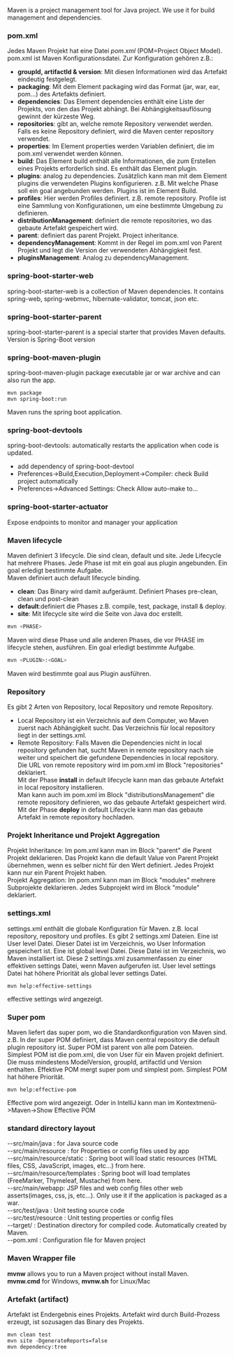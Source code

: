 Maven is a project management tool for Java project. We use it for build management and dependencies.<br> 

### pom.xml
Jedes Maven Projekt hat eine Datei *pom.xml* (POM=Project Object Model). pom.xml ist Maven Konfigurationsdatei.
Zur Konfiguration gehören z.B.:
- **groupId, artifactId & version**: Mit diesen Informationen wird das Artefakt eindeutig festgelegt.<br>
- **packaging**: Mit dem Element packaging wird das Format (jar, war, ear, pom...) des Artefakts definiert.<br>
- **dependencies**: Das Element dependencies enthält eine Liste der Projekts, von den das Projekt abhängt. Bei Abhängigkeitsauflösung gewinnt der kürzeste Weg.<br>
- **repositories**: gibt an, welche remote Repository verwendet werden. Falls es keine Repository definiert, wird die Maven center repository verwendet.
- **properties**: Im Element properties werden Variablen definiert, die im pom.xml verwendet werden können.
- **build**: Das Element build enthält alle Informationen, die zum Erstellen eines Projekts erforderlich sind. Es enthält das Element plugin.
- **plugins**: analog zu dependencies. Zusätzlich kann man mit dem Element plugins die verwendeten Plugins konfigurieren. z.B. Mit welche Phase soll ein goal angebunden werden. Plugins ist im Element Build.
-  **profiles**: Hier werden Profiles definiert. z.B. remote repository. Profile ist eine Sammlung von Konfigurationen, um eine bestimmte Umgebung zu definieren.
- **distributionManagement**: definiert die remote repositories, wo das gebaute Artefakt gespeichert wird.
- **parent**: definiert das parent Projekt. Project inheritance.
- **dependencyManagement**: Kommt in der Regel im pom.xml von Parent Projekt und legt die Version der verwendeten Abhängigkeit fest.
- **pluginsManagement**: Analog zu dependencyManagement.

### spring-boot-starter-web
spring-boot-starter-web is a collection of Maven dependencies. It contains spring-web, spring-webmvc, hibernate-validator, tomcat, json etc.

### spring-boot-starter-parent
spring-boot-starter-parent is a special starter that provides Maven defaults. Version is Spring-Boot version

### spring-boot-maven-plugin 
spring-boot-maven-plugin package executable jar or war archive and can also run the app.
```
mvn package
mvn spring-boot:run
```
Maven runs the spring boot application.

### spring-boot-devtools
spring-boot-devtools: automatically restarts the application when code is updated. 
- add dependency of spring-boot-devtool
- Preferences->Build,Execution,Deployment->Compiler: check Build project automatically
- Preferences->Advanced Settings: Check Allow auto-make to...

### spring-boot-starter-actuator
Expose endpoints to monitor and manager your application

### Maven lifecycle
Maven definiert 3 lifecycle. Die sind clean, default und site. Jede Lifecycle hat mehrere Phases. Jede Phase ist mit ein goal aus plugin angebunden. Ein goal erledigt bestimmte Aufgabe.<br>
Maven definiert auch default lifecycle binding.<br> 
- **clean**: Das Binary wird damit aufgeräumt. Definiert Phases pre-clean, clean und post-clean
- **default**:definiert die Phases z.B. compile, test, package, install & deploy.
- **site**: Mit lifecycle site wird die Seite von Java doc erstellt.

```sh
mvn <PHASE>
```
Maven wird diese Phase und alle anderen Phases, die vor PHASE im lifecycle stehen, ausführen. 
Ein goal erledigt bestimmte Aufgabe.
```sh
mvn <PLUGIN>:<GOAL>
```
Maven wird bestimmte goal aus Plugin ausführen.

### Repository
Es gibt 2 Arten von Repository, local Repository und remote Repository. <br>
- Local Repository ist ein Verzeichnis auf dem Computer, wo Maven zuerst nach Abhängigkeit sucht. Das Verzeichnis für local repository liegt in der settings.xml.
- Remote Repository: Falls Maven die Dependencies nicht in local repository gefunden hat, sucht Maven in remote repository nach sie weiter und speichert die gefundene Dependencies in local repository.<br>
Die URL von remote repository wird im pom.xml im Block "repositories" deklariert. <br>
Mit der Phase **install** in default lifecycle kann man das gebaute Artefakt in local repository installieren.<br>
Man kann auch im pom.xml im Block "distributionsManagement" die remote repository definieren, wo das gebaute Artefakt gespeichert wird.<br>
Mit der Phase **deploy** in default Lifecycle kann man das gebaute Artefakt in remote repository hochladen.

### Projekt Inheritance und Projekt Aggregation
Projekt Inheritance: Im pom.xml kann man im Block "parent" die Parent Projekt deklarieren. Das Projekt kann die default Value von Parent Projekt übernehmen, wenn es selber nicht für den Wert definiert. Jedes Projekt kann nur ein Parent Projekt haben.<br>
Projekt Aggregation: Im pom.xml kann man im Block "modules" mehrere Subprojekte deklarieren. Jedes Subprojekt wird im Block "module" deklariert.

### settings.xml
settings.xml enthält die globale Konfiguration für Maven. z.B. local repository, repository und profiles. Es gibt 2 settings.xml Dateien. Eine ist User level Datei. Dieser Datei ist im Verzeichnis, wo User Information gespeichert ist. Eine ist global level Datei. Diese Datei ist im Verzeichnis, wo Maven installiert ist. Diese 2 settings.xml zusammenfassen zu einer effektiven settings Datei, wenn Maven aufgerufen ist. User level settings Datei hat höhere Priorität als global lever settings Datei.
```
mvn help:effective-settings
```
effective settings wird angezeigt.

### Super pom
Maven liefert das super pom, wo die Standardkonfiguration von Maven sind. z.B. In der super POM definiert, dass Maven central repository die default plugin repository ist. Super POM ist parent von alle pom Dateien.<br>
Simplest POM ist die pom.xml, die von User für ein Maven projekt definiert. Die muss mindestens ModelVersion, groupId, artifactId und Version enthalten. Effektive POM mergt super pom und simplest pom. Simplest POM hat höhere Priorität.
```
mvn help:effective-pom
```
Effective pom wird angezeigt. Oder in IntelliJ kann man im Kontextmenü->Maven->Show Effective POM

### standard directory layout
--src/main/java : for Java source code<br>
--src/main/resource : for Properties or config files used by app<br>
--src/main/resource/static : Spring boot will load static resources (HTML files, CSS, JavaScript, images, etc...) from here.<br>
--src/main/resource/templates : Spring boot will load templates (FreeMarker, Thymeleaf, Mustache) from here. <br>
--src/main/webapp: JSP files and web config files other web asserts(images, css, js, etc...). Only use it if the application is packaged as a war.<br>
--src/test/java : Unit testing source code<br>
--src/test/resource : Unit testing properties or config files<br>
--target/ : Destination directory for compiled code. Automatically created by Maven.<br>
--pom.xml : Configuration file for Maven project<br>

### Maven Wrapper file
**mvnw** allows you to run a Maven project without install Maven.<br>
**mvnw.cmd** for Windows, **mvnw.sh** for Linux/Mac

### Artefakt (artifact)
Artefakt ist Endergebnis eines Projekts. Artefakt wird durch Build-Prozess erzeugt, ist sozusagen das Binary des Projekts.


```
mvn clean test
mvn site -DgenerateReports=false
mvn dependency:tree
```

